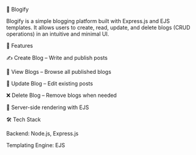 📝 Blogify

Blogify is a simple blogging platform built with Express.js and EJS templates. It allows users to create, read, update, and delete blogs (CRUD operations) in an intuitive and minimal UI.

🚀 Features

✍️ Create Blog – Write and publish posts

👀 View Blogs – Browse all published blogs

🔄 Update Blog – Edit existing posts

❌ Delete Blog – Remove blogs when needed

🎨 Server-side rendering with EJS

🛠️ Tech Stack

Backend: Node.js, Express.js

Templating Engine: EJS